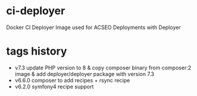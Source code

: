# ci-deployer

Docker CI Deployer Image used for ACSEO Deployments with Deployer

# tags history

- v7.3   update PHP version to 8 & copy composer binary from composer:2 image & add deployer/deployer package with version 7.3
- v6.6.0 composer to add recipes + rsync recipe
- v6.2.0 symfony4 recipe support
